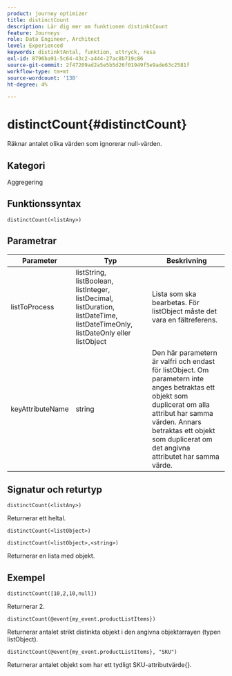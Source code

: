 ```yaml
---
product: journey optimizer
title: distinctCount
description: Lär dig mer om funktionen distinktCount
feature: Journeys
role: Data Engineer, Architect
level: Experienced
keywords: distinktAntal, funktion, uttryck, resa
exl-id: 8796ba91-5c64-43c2-a444-27ac8b719c86
source-git-commit: 2f47209ad2a5e5b5d26f01949f5e9ade63c2581f
workflow-type: tm+mt
source-wordcount: '138'
ht-degree: 4%

---
```


# distinctCount{#distinctCount}

Räknar antalet olika värden som ignorerar null-värden.

## Kategori

Aggregering

## Funktionssyntax

`distinctCount(<listAny>)`

## Parametrar

| Parameter | Typ | Beskrivning |
|-----------|------------------|------------------|
| listToProcess | listString, listBoolean, listInteger, listDecimal, listDuration, listDateTime, listDateTimeOnly, listDateOnly eller listObject | Lista som ska bearbetas. För listObject måste det vara en fältreferens. |
| keyAttributeName | string | Den här parametern är valfri och endast för listObject. Om parametern inte anges betraktas ett objekt som duplicerat om alla attribut har samma värden. Annars betraktas ett objekt som duplicerat om det angivna attributet har samma värde. |

## Signatur och returtyp

`distinctCount(<listAny>)`

Returnerar ett heltal.

`distinctCount(<listObject>)`

`distinctCount(<listObject>,<string>)`

Returnerar en lista med objekt.


## Exempel

`distinctCount([10,2,10,null])`

Returnerar 2.

`distinctCount(@event{my_event.productListItems})`

Returnerar antalet strikt distinkta objekt i den angivna objektarrayen (typen listObject).

`distinctCount(@event{my_event.productListItems}, "SKU")`

Returnerar antalet objekt som har ett tydligt SKU-attributvärde{}.

